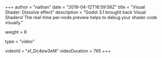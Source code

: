 +++
author = "nathan"
date = "2019-04-12T16:59:56Z"
title = "Visual Shader: Dissolve effect"
description = "Godot 3.1 brought back Visual Shaders! The real-time per-node preview helps to debug your shader code visually."

weight = 8

type = "video"

videoId = "sf_Dc4ew3eM"
videoDuration = 765
+++

